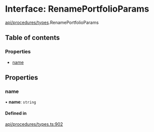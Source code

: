 # Interface: RenamePortfolioParams

[api/procedures/types](../wiki/api.procedures.types).RenamePortfolioParams

## Table of contents

### Properties

- [name](../wiki/api.procedures.types.RenamePortfolioParams#name)

## Properties

### name

• **name**: `string`

#### Defined in

[api/procedures/types.ts:902](https://github.com/PolymeshAssociation/polymesh-sdk/blob/31fdce23/src/api/procedures/types.ts#L902)
